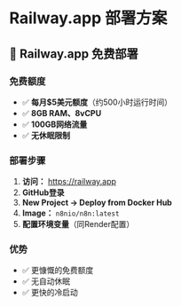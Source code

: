 # Railway.app 部署方案

## 🚂 Railway.app 免费部署

### 免费额度
- ✅ **每月$5美元额度**（约500小时运行时间）
- ✅ **8GB RAM、8vCPU**
- ✅ **100GB网络流量**
- ✅ **无休眠限制**

### 部署步骤
1. **访问：** https://railway.app
2. **GitHub登录**
3. **New Project → Deploy from Docker Hub**
4. **Image：** `n8nio/n8n:latest`
5. **配置环境变量**（同Render配置）

### 优势
- ✅ 更慷慨的免费额度
- ✅ 无自动休眠
- ✅ 更快的冷启动